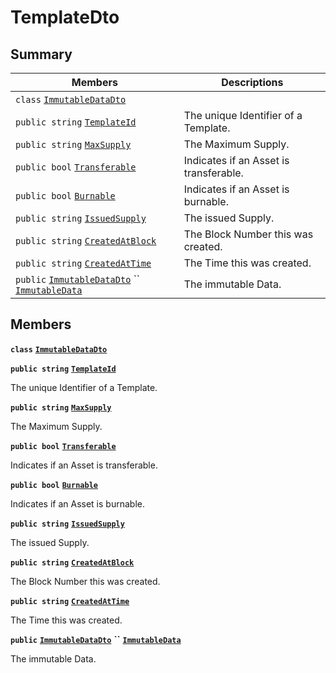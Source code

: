 # TemplateDto

## Summary

| Members                                                                                                                                                                                                                                                                                                                                                                                     | Descriptions                           |
| ------------------------------------------------------------------------------------------------------------------------------------------------------------------------------------------------------------------------------------------------------------------------------------------------------------------------------------------------------------------------------------------- | -------------------------------------- |
| `class` [`ImmutableDataDto`](AtomicMarketApiClient--Offers--OfferDto--DataDto--AssetDto--TemplateDto--ImmutableDataDto.md)                                                                                                                                                                                                                                                                  |                                        |
| `public string` [`TemplateId`](AtomicMarketApiClient--Offers--OfferDto--DataDto--AssetDto--TemplateDto.md#class\_atomic\_market\_api\_client\_1\_1\_offers\_1\_1\_offer\_dto\_1\_1\_data\_dto\_1\_1\_asset\_dto\_1\_1\_template\_dto\_1a5c685b09e3b7fae8be2d38c8f4803549)                                                                                                                   | The unique Identifier of a Template.   |
| `public string` [`MaxSupply`](AtomicMarketApiClient--Offers--OfferDto--DataDto--AssetDto--TemplateDto.md#class\_atomic\_market\_api\_client\_1\_1\_offers\_1\_1\_offer\_dto\_1\_1\_data\_dto\_1\_1\_asset\_dto\_1\_1\_template\_dto\_1a4dd50194618fac55b4d08b6c93724a32)                                                                                                                    | The Maximum Supply.                    |
| `public bool` [`Transferable`](AtomicMarketApiClient--Offers--OfferDto--DataDto--AssetDto--TemplateDto.md#class\_atomic\_market\_api\_client\_1\_1\_offers\_1\_1\_offer\_dto\_1\_1\_data\_dto\_1\_1\_asset\_dto\_1\_1\_template\_dto\_1ab0a2025837cfad369c22e114d1c93d42)                                                                                                                   | Indicates if an Asset is transferable. |
| `public bool` [`Burnable`](AtomicMarketApiClient--Offers--OfferDto--DataDto--AssetDto--TemplateDto.md#class\_atomic\_market\_api\_client\_1\_1\_offers\_1\_1\_offer\_dto\_1\_1\_data\_dto\_1\_1\_asset\_dto\_1\_1\_template\_dto\_1a50c30f69b54db362be32720d5cc433bd)                                                                                                                       | Indicates if an Asset is burnable.     |
| `public string` [`IssuedSupply`](AtomicMarketApiClient--Offers--OfferDto--DataDto--AssetDto--TemplateDto.md#class\_atomic\_market\_api\_client\_1\_1\_offers\_1\_1\_offer\_dto\_1\_1\_data\_dto\_1\_1\_asset\_dto\_1\_1\_template\_dto\_1a3cb7f0ff4cebaec1e75ad6a8a0fbc944)                                                                                                                 | The issued Supply.                     |
| `public string` [`CreatedAtBlock`](AtomicMarketApiClient--Offers--OfferDto--DataDto--AssetDto--TemplateDto.md#class\_atomic\_market\_api\_client\_1\_1\_offers\_1\_1\_offer\_dto\_1\_1\_data\_dto\_1\_1\_asset\_dto\_1\_1\_template\_dto\_1a022adc431e5845376e250208a999e12d)                                                                                                               | The Block Number this was created.     |
| `public string` [`CreatedAtTime`](AtomicMarketApiClient--Offers--OfferDto--DataDto--AssetDto--TemplateDto.md#class\_atomic\_market\_api\_client\_1\_1\_offers\_1\_1\_offer\_dto\_1\_1\_data\_dto\_1\_1\_asset\_dto\_1\_1\_template\_dto\_1a4cb9b4aaa1372df6dc2bb7d8f4916403)                                                                                                                | The Time this was created.             |
| `public` [`ImmutableDataDto`](AtomicMarketApiClient--Offers--OfferDto--DataDto--AssetDto--TemplateDto--ImmutableDataDto.md) `` [`ImmutableData`](AtomicMarketApiClient--Offers--OfferDto--DataDto--AssetDto--TemplateDto.md#class\_atomic\_market\_api\_client\_1\_1\_offers\_1\_1\_offer\_dto\_1\_1\_data\_dto\_1\_1\_asset\_dto\_1\_1\_template\_dto\_1a28b34021a1981f45a7e386c19634f80c) | The immutable Data.                    |

## Members

**`class`** [**`ImmutableDataDto`**](AtomicMarketApiClient--Offers--OfferDto--DataDto--AssetDto--TemplateDto--ImmutableDataDto.md)

**`public string`** [**`TemplateId`**](AtomicMarketApiClient--Offers--OfferDto--DataDto--AssetDto--TemplateDto.md#class\_atomic\_market\_api\_client\_1\_1\_offers\_1\_1\_offer\_dto\_1\_1\_data\_dto\_1\_1\_asset\_dto\_1\_1\_template\_dto\_1a5c685b09e3b7fae8be2d38c8f4803549)

The unique Identifier of a Template.

**`public string`** [**`MaxSupply`**](AtomicMarketApiClient--Offers--OfferDto--DataDto--AssetDto--TemplateDto.md#class\_atomic\_market\_api\_client\_1\_1\_offers\_1\_1\_offer\_dto\_1\_1\_data\_dto\_1\_1\_asset\_dto\_1\_1\_template\_dto\_1a4dd50194618fac55b4d08b6c93724a32)

The Maximum Supply.

**`public bool`** [**`Transferable`**](AtomicMarketApiClient--Offers--OfferDto--DataDto--AssetDto--TemplateDto.md#class\_atomic\_market\_api\_client\_1\_1\_offers\_1\_1\_offer\_dto\_1\_1\_data\_dto\_1\_1\_asset\_dto\_1\_1\_template\_dto\_1ab0a2025837cfad369c22e114d1c93d42)

Indicates if an Asset is transferable.

**`public bool`** [**`Burnable`**](AtomicMarketApiClient--Offers--OfferDto--DataDto--AssetDto--TemplateDto.md#class\_atomic\_market\_api\_client\_1\_1\_offers\_1\_1\_offer\_dto\_1\_1\_data\_dto\_1\_1\_asset\_dto\_1\_1\_template\_dto\_1a50c30f69b54db362be32720d5cc433bd)

Indicates if an Asset is burnable.

**`public string`** [**`IssuedSupply`**](AtomicMarketApiClient--Offers--OfferDto--DataDto--AssetDto--TemplateDto.md#class\_atomic\_market\_api\_client\_1\_1\_offers\_1\_1\_offer\_dto\_1\_1\_data\_dto\_1\_1\_asset\_dto\_1\_1\_template\_dto\_1a3cb7f0ff4cebaec1e75ad6a8a0fbc944)

The issued Supply.

**`public string`** [**`CreatedAtBlock`**](AtomicMarketApiClient--Offers--OfferDto--DataDto--AssetDto--TemplateDto.md#class\_atomic\_market\_api\_client\_1\_1\_offers\_1\_1\_offer\_dto\_1\_1\_data\_dto\_1\_1\_asset\_dto\_1\_1\_template\_dto\_1a022adc431e5845376e250208a999e12d)

The Block Number this was created.

**`public string`** [**`CreatedAtTime`**](AtomicMarketApiClient--Offers--OfferDto--DataDto--AssetDto--TemplateDto.md#class\_atomic\_market\_api\_client\_1\_1\_offers\_1\_1\_offer\_dto\_1\_1\_data\_dto\_1\_1\_asset\_dto\_1\_1\_template\_dto\_1a4cb9b4aaa1372df6dc2bb7d8f4916403)

The Time this was created.

**`public`** [**`ImmutableDataDto`**](AtomicMarketApiClient--Offers--OfferDto--DataDto--AssetDto--TemplateDto--ImmutableDataDto.md) **``** [**`ImmutableData`**](AtomicMarketApiClient--Offers--OfferDto--DataDto--AssetDto--TemplateDto.md#class\_atomic\_market\_api\_client\_1\_1\_offers\_1\_1\_offer\_dto\_1\_1\_data\_dto\_1\_1\_asset\_dto\_1\_1\_template\_dto\_1a28b34021a1981f45a7e386c19634f80c)

The immutable Data.
